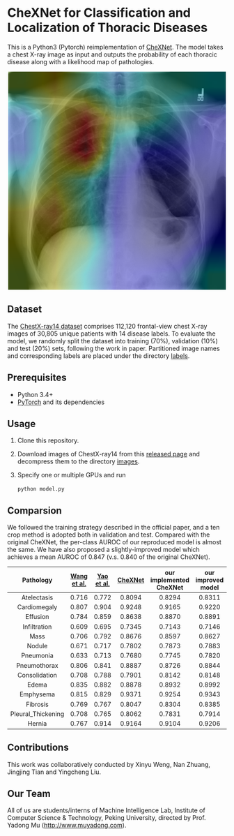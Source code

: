 # CheXNet for Classification and Localization of Thoracic Diseases

This is a Python3 (Pytorch) reimplementation of [CheXNet](https://stanfordmlgroup.github.io/projects/chexnet/). The model takes a chest X-ray image as input and outputs the probability of each thoracic disease along with a likelihood map of pathologies.

<div align=center><img width="500" height="500" src="./visualization/00008473_011-3.png"/></div>

## Dataset

The [ChestX-ray14 dataset](http://openaccess.thecvf.com/content_cvpr_2017/papers/Wang_ChestX-ray8_Hospital-Scale_Chest_CVPR_2017_paper.pdf) comprises 112,120 frontal-view chest X-ray images of 30,805 unique patients with 14 disease labels. To evaluate the model, we randomly split the dataset into training (70%), validation (10%) and test (20%) sets, following the work in paper. Partitioned image names and corresponding labels are placed under the directory [labels](./ChestXray-14/labels).

## Prerequisites

- Python 3.4+
- [PyTorch](http://pytorch.org/) and its dependencies

## Usage

1. Clone this repository.

2. Download images of ChestX-ray14 from this [released page](https://nihcc.app.box.com/v/ChestXray-NIHCC) and decompress them to the directory [images](./ChestXray-14/images).

3. Specify one or multiple GPUs and run

   `python model.py`

## Comparsion

We followed the training strategy described in the official paper, and a ten crop method is adopted both in validation and test. Compared with the original CheXNet, the per-class AUROC of our reproduced model is almost the same. We have also proposed a slightly-improved model which achieves a mean AUROC of 0.847 (v.s. 0.840 of the original CheXNet).

|     Pathology      | [Wang et al.](https://arxiv.org/abs/1705.02315) | [Yao et al.](https://arxiv.org/abs/1710.10501) | [CheXNet](https://arxiv.org/abs/1711.05225) | our implemented CheXNet | our improved model |
| :----------------: | :--------------------------------------: | :--------------------------------------: | :--------------------------------------: | :--------: | :------: |
|    Atelectasis     |                  0.716                   |                  0.772                   |                  0.8094                  |   0.8294   |  0.8311  |
|    Cardiomegaly    |                  0.807                   |                  0.904                   |                  0.9248                  |   0.9165   |  0.9220  |
|      Effusion      |                  0.784                   |                  0.859                   |                  0.8638                  |   0.8870   |  0.8891  |
|    Infiltration    |                  0.609                   |                  0.695                   |                  0.7345                  |   0.7143   |  0.7146  |
|        Mass        |                  0.706                   |                  0.792                   |                  0.8676                  |   0.8597   |  0.8627  |
|       Nodule       |                  0.671                   |                  0.717                   |                  0.7802                  |   0.7873   |  0.7883  |
|     Pneumonia      |                  0.633                   |                  0.713                   |                  0.7680                  |   0.7745   |  0.7820  |
|    Pneumothorax    |                  0.806                   |                  0.841                   |                  0.8887                  |   0.8726   |  0.8844  |
|   Consolidation    |                  0.708                   |                  0.788                   |                  0.7901                  |   0.8142   |  0.8148  |
|       Edema        |                  0.835                   |                  0.882                   |                  0.8878                  |   0.8932   |  0.8992  |
|     Emphysema      |                  0.815                   |                  0.829                   |                  0.9371                  |   0.9254   |  0.9343  |
|      Fibrosis      |                  0.769                   |                  0.767                   |                  0.8047                  |   0.8304   |  0.8385  |
| Pleural_Thickening |                  0.708                   |                  0.765                   |                  0.8062                  |   0.7831   |  0.7914  |
|       Hernia       |                  0.767                   |                  0.914                   |                  0.9164                  |   0.9104   |  0.9206  |

## Contributions

This work was collaboratively conducted by Xinyu Weng, Nan Zhuang, Jingjing Tian and Yingcheng Liu.

## Our Team

All of us are students/interns of Machine Intelligence Lab, Institute of Computer Science & Technology, Peking University, directed by Prof. Yadong Mu (http://www.muyadong.com).
